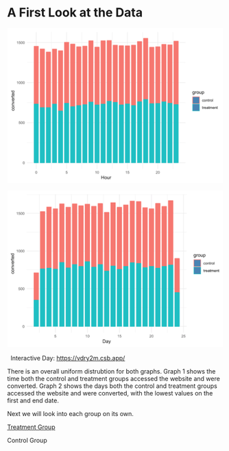 # A First Look at the Data

![histogram - hour](https://github.com/EvaGostiuk/MAT4376-project-2-team-3/blob/master/AB_DataSet/images/histogram_hour_converted.png?raw=true)

![histogram - day](https://github.com/EvaGostiuk/MAT4376-project-2-team-3/blob/master/AB_DataSet/images/histogram_day_converted.png?raw=true)

&nbsp;
Interactive Day: https://vdry2m.csb.app/
&nbsp;

There is an overall uniform distrubtion for both graphs. 
Graph 1 shows the time both the control and treatment groups accessed the website and were converted.
Graph 2 shows the days both the control and treatment groups accessed the website and were converted, with the lowest values on the first and end date. 

Next we will look into each group on its own.

[Treatment Group](https://github.com/EvaGostiuk/MAT4376-project-2-team-3/blob/master/AB_DataSet/task_1/02-Treatment_Histograms.md)

Control Group
